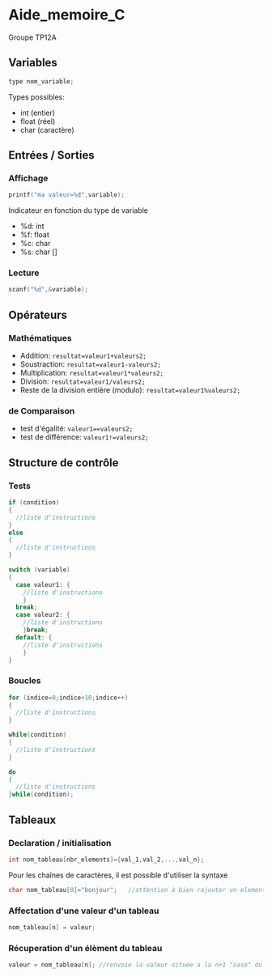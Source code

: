 # Aide_memoire_C
Groupe TP12A

## Variables

``` c
type nom_variable;
``` 

Types possibles:
* int (entier)
* float (réel)
* char (caractère)

## Entrées / Sorties

### Affichage

``` c
printf("ma valeur=%d",variable);
```

Indicateur en fonction du type de variable
* %d: int
* %f: float
* %c: char
* %s: char []

### Lecture

``` c
scanf("%d",&variable);
```
## Opérateurs

### Mathématiques

* Addition: ```resultat=valeur1+valeurs2;```
* Soustraction: ```resultat=valeur1-valeurs2;```
* Multiplication: ```resultat=valeur1*valeurs2;```
* Division: ```resultat=valeur1/valeurs2;```
* Reste de la division entière (modulo): ```resultat=valeur1%valeurs2;```

### de Comparaison

* test d'égalité: ```valeur1==valeurs2;```
* test de différence: ```valeur1!=valeurs2;```

## Structure de contrôle

### Tests

``` c
if (condition)
{
  //liste d'instructions
}
else
{
  //liste d'instructions
}
```

``` c
switch (variable)
{
  case valeur1: {
    //liste d'instructions
    }
  break;
  case valeur2: {
    //liste d'instructions
    }break;
  default: {
    //liste d'instructions
    }
}
```

### Boucles

``` c
for (indice=0;indice<10;indice++)
{
  //liste d'instructions
}
```

``` c
while(condition)
{
  //liste d'instructions
}
```

``` c
do
{
  //liste d'instructions
}while(condition);
```



## Tableaux

### Declaration / initialisation

``` c
int nom_tableau[nbr_elements]={val_1,val_2,...,val_n};
```

Pour les chaînes de caractères, il est possible d'utiliser la syntaxe

``` c
char nom_tableau[8]="bonjour";   //attention à bien rajouter un element en plus pour stocker le \0
```


### Affectation d'une valeur d'un tableau

``` c
nom_tableau[n] = valeur;
```

### Récuperation d'un élèment du tableau

``` c
valeur = nom_tableau[n]; //renvoie la valeur situee a la n+1 "case" du tableau
```
